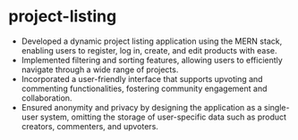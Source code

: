 # project-listing
- Developed a dynamic project listing application using the MERN stack, enabling users to register, log in, create, and edit products with ease.
- Implemented filtering and sorting features, allowing users to efficiently navigate through a wide range of projects.
- Incorporated a user-friendly interface that supports upvoting and commenting functionalities, fostering community engagement and collaboration.
- Ensured anonymity and privacy by designing the application as a single-user system, omitting the storage of user-specific data such as product creators, commenters, and upvoters.
